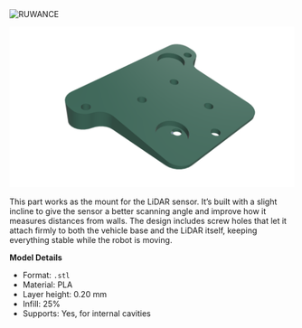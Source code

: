 <img width="1500" height="250" alt="RUWANCE" src="https://github.com/user-attachments/assets/b5fedd72-273c-47c4-89c2-abc34aba9cbd" />

![LiDAR Housing](./lidar_housing.png)

This part works as the mount for the LiDAR sensor. It’s built with a slight incline to give the sensor a better scanning angle and improve how it measures distances from walls. The design includes screw holes that let it attach firmly to both the vehicle base and the LiDAR itself, keeping everything stable while the robot is moving.

**Model Details**
- Format: `.stl`
- Material: PLA
- Layer height: 0.20 mm
- Infill: 25%
- Supports: Yes, for internal cavities


